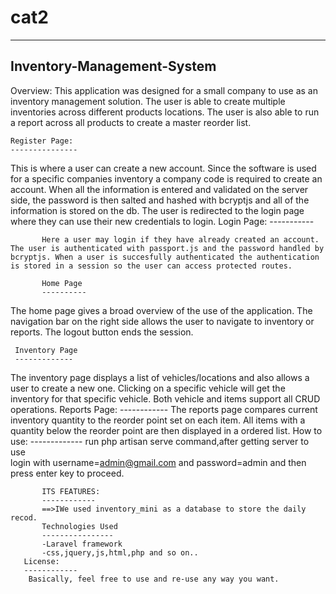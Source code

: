 # cat2

----------------------------------------------------------------------------------
Inventory-Management-System
----------------------------
Overview:
This application was designed for a small company to use as an inventory management solution. The user is able to create multiple inventories across different products locations. The user is also able to run a report across all products to create a master reorder list. 

    Register Page:
    ---------------
This is where a user can create a new account. Since the software is used for a specific companies inventory a company code is required to create an account. When all the information is entered and validated on the server side, the password is then salted and hashed with bcryptjs and all of the information is stored on the db. The user is redirected to the login page where they can use their new credentials to login.
           Login Page:
           -----------

           Here a user may login if they have already created an account. The user is authenticated with passport.js and the password handled by bcryptjs. When a user is succesfully authenticated the authentication is stored in a session so the user can access protected routes.

           Home Page
           ----------
The home page gives a broad overview of the use of the application. The navigation bar on the right side allows the user to navigate to inventory or reports. The logout button ends the session.

     Inventory Page
     -------------

The inventory page displays a list of vehicles/locations and also allows a user to create a new one. Clicking on a specific vehicle will get the inventory for that specific vehicle. Both vehicle and items support all CRUD operations.
               Reports Page:
               ------------
    The reports page compares current inventory quantity to the reorder point set on each item. All items with a quantity below the reorder point are then displayed in a ordered list.
               How to use:
               -------------
             run php artisan serve command,after getting server to use  
             login with username=admin@gmail.com and password=admin and then press enter key to proceed.

           ITS FEATURES:
           ------------
           ==>IWe used inventory_mini as a database to store the daily recod.  
           Technologies Used
           ----------------
           -Laravel framework
           -css,jquery,js,html,php and so on..
       License:
       ------------
        Basically, feel free to use and re-use any way you want.
